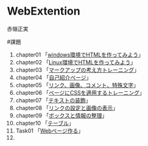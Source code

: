 # WebExtention
赤嶺正実  

#課題
1. chapter01 「[windows環境でHTMLを作ってみよう](chapter01/ch01-firsthtml-win.html)」  
2. chapter02 「[Linux環境でHTMLを作ってみよう](chapter02/ch02-firsthtml-linux.html)」  
3. chapter03 「[マークアップの考え方トレーニング](chapter03/ch03-markuptag1.html)」  
4. chapter04 「[自己紹介ページ](chapter04/ch04-markuptag1.html)」  
5. chapter05 「[リンク、画像、コメント、特殊文字](chapter05/ch05-markuptag2.html)」  
6. chapter06 「[ページにCSSを適用するトレーニング](chapter06/index.html)」  
7. chapter07 「[テキストの装飾](chapter07/ch07-fonstyle.html)」  
8. chapter08 「[リンクの設定と画像の表示](chapter08/ch08-linking.html)」  
9. chapter09 「[ボックスと情報の整理](chapter09/ch09-boxcss.html)」  
10. chapter10 「[テーブル](chapter10/ch10-table.html)」  
11. Task01 「[Webページ作る](Task01/index.html)」  
12.
